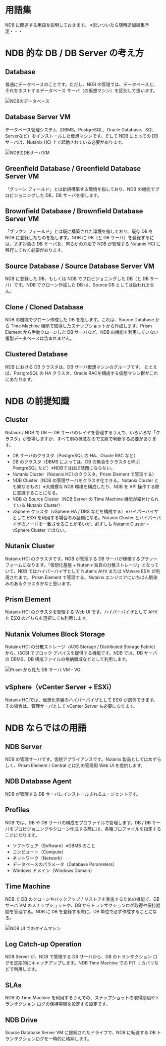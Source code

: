 # 用語集

NDB に関連する用語を説明しておきます。
※思いついたら随時追加編集予定・・・


# NDB 的な DB / DB Server の考え方

## Database
普通にデータベースのことです。ただし、NDB の管理では、データベースと、それをホストするデータベース サーバ（の仮想マシン）を区別して扱います。

![NDBのデータベース](assets\NDB-CDM\ndb-15.png)

## Database Server VM
データベース管理システム（DBMS。PostgreSQL、Oracle Database、SQL Serverなど）をインストールした仮想マシンです。そして NDB にとっての DB サーバは、Nutanix HCI 上で起動されている必要があります。

![NDBのDBサーバVM](assets\NDB-CDM\ndb-16.png)

## Greenfield Database / Greenfield Database Server VM
「グリーン フィールド」とは新規構築する環境を指しており、NDB の機能でプロビジョニングした DB、DB サーバを指します。

## Brownfield Database / Brownfield Database Server VM
「ブラウン フィールド」とは既に構築された環境を指しており、既存 DB を NDB に登録したものを指します。NDB に DB（と DB サーバ）を登録するには、まず対象の DB サーバを、何らかの方法で NDB が管理する Nutanix HCI に移行しておく必要があります。

## Source Database / Source Database Server VM
NDB に登録した DB、もしくは NDB でプロビジョニングした DB（と DB サーバ）です。NDB でクローン作成した DB は、Source DB としては扱われません。

## Clone / Cloned Database
NDB の機能でクローン作成した DB を指します。これは、Source Database から Time Machine 機能で取得したスナップショットから作成します。Prism Element から手動クローンした DB サーバなど、NDB の機能を利用していない複製データベースは含まれません。

## Clustered Database
NDB における DB クラスタは、DB サーバ仮想マシンのグループです。
たとえば、PostgreSQL の HA クラスタ、Oracle RACを構成する仮想マシン群がこれにあたります。


# NDB の前提知識

## Cluster
Nutainx / NDB で DB ～ DB サーバのレイヤを管理するうえで、いろいろな「クラスタ」が登場しますが、すべて別の概念なので文脈で判断する必要があります。

- DB サーバのクラスタ（PostgreSQL の HA、Oracle RAC など）
- DB のクラスタ（DBMS によっては、DB の集合をクラスタと呼ぶ PostgreSQL など）※NDBではほぼ話題にならない。
- Nutanix Cluster（Nutanix HCI のクラスタ。Prism Element で管理する）
- NDB Cluster（NDB の管理サーバをクラスタ化できる。Nutanix Cluster とも異なるもの）※大規模な NDB 環境を構成したり、NDB を API 操作する際に意識することになる。
- NDB の Source Cluster（NDB Server の Time Machine 機能が紐付けられている Nutanix Cluster）
- vSphere クラスタ（vSphere HA / DRS などを構成する）※ハイパーバイザとして ESXi を利用する場合のみ話題になる。Nutanix Cluster とハイパーバイザのノードを一致させることが多いが、必ずしも Nutanix Cluster = vSphere Cluster ではない。

## Nutanix Cluster
Nutanix HCI のクラスタです。NDB が管理する DB サーバが稼働するプラットフォームになります。「仮想化基盤 + Nutanix 独自の分散ストレージ」となっていて、NDB ではハイパーバイザとして Nutanix AHV または VMware ESXi が利用されます。
Prism Element で管理する、Nutainx エンジニアにいちばん馴染みのあるクラスタかなと思います。

## Prism Element
Nutanix HCI のクラスタを管理する Web UI です。ハイパーバイザとして AHV と ESXi のどちらを選択しても利用します。

## Nutanix Volumes Block Storage
Nutainx HCI の分散ストレージ（AOS Storage / Distributed Storage Fabric）から、iSCSI でブロック デバイスを提供する機能です。NDB では、DB サーバの DBMS、DB 構成ファイルの格納領域などとして利用します。

![Prism から見た DB サーバ VM - VG](assets\NDB-CDM\ndb-17.png)

## vSphere（vCenter Server + ESXi）
Nutanix HCIでは、仮想化基盤のハイパーバイザとして ESXi が選択できます。その場合は、管理サーバとして vCenter Server も必要になります。


# NDB ならではの用語

## NDB Server
NDB の管理サーバです。仮想アプライアンスです。Nutanix 製品としてはめずらしく、Prism Element / Central とは別の管理用 Web UI を提供します。

## NDB Database Agent
NDB が管理する DB サーバにインストールされるエージェントです。

## Profiles
NDB では、DB や DB サーバの構成をプロファイルで管理します。DB / DB サーバをプロビジョニングやクローン作成する際には、各種プロファイルを指定することになります。
- ソフトウェア（Software）※DBMS のこと
- コンピュート（Compute）
- ネットワーク（Network）
- データベースのパラメータ（Database Parameters）
- Windows ドメイン（Windows Domain）

## Time Machine
NDB で DB のクローンやバックアップ / リストアを実施するための機能で、DB サーバ VM のスナップショットや、DB からトランザクションログ取得や保持期間を管理する。NDB に DB を登録する際に、DB 単位で必ず作成することになる。

![NDB UI でのタイムマシン](assets\NDB-CDM\ndb-36.png)

## Log Catch-up Operation
NDB Server が、NDB で管理する DB サーバから、DB のトランザクション ログを定期的にキャッチアップします。NDB Time Machine での PIT リカバリなどで利用します。
## SLAs
NDB の Time Machine を利用するうえでの、スナップショットの取得間隔やトランザクション ログの保持期限を設定する設定です。

## NDB Drive
Source Database Server VM に接続されたドライブで、NDB に転送する DB トランザクションログを一時的に格納します。
